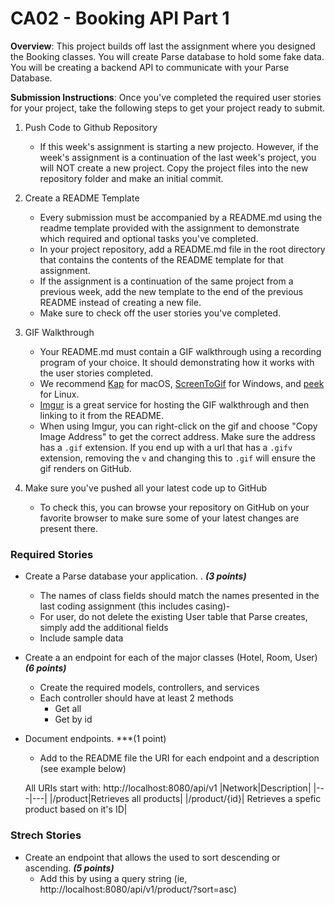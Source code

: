# CA02 - Booking API Part 1

**Overview**: This project builds off last the assignment where you designed the Booking classes. You will create Parse database to hold some fake data. You will be creating a backend API to communicate with your Parse Database.

**Submission Instructions**:
Once you've completed the required user stories for your project, take the following steps to get your project ready to submit.

1. Push Code to Github Repository
	- If this week's assignment is starting a new projecto. However, if the week's assignment is a continuation of the last week's project, you will NOT create a new project. Copy the project files into the new repository folder and make an initial commit.

2. Create a README Template
	- Every submission must be accompanied by a README.md using the readme template provided with the assignment to demonstrate which required and optional tasks you've completed.
	- In your project repository, add a README.md file in the root directory that contains the contents of the README template for that assignment.
	- If the assignment is a continuation of the same project from a previous week, add the new template to the end of the previous README instead of creating a new file.
	- Make sure to check off the user stories you've completed.

3. GIF Walkthrough
	- Your README.md must contain a GIF walkthrough using a recording program of your choice. It should demonstrating how it works with the user stories completed.
	- We recommend [Kap](https://getkap.co/) for macOS, [ScreenToGif](https://www.screentogif.com/) for Windows, and [peek](https://github.com/phw/peek) for Linux.
	- [Imgur](https://imgur.com/upload) is a great service for hosting the GIF walkthrough and then linking to it from the README.
	- When using Imgur, you can right-click on the gif and choose "Copy Image Address" to get the correct address. Make sure the address has a `.gif` extension. If you end up with a url that has a `.gifv` extension, removing the `v` and changing this to `.gif` will ensure the gif renders on GitHub.

4. Make sure you've pushed all your latest code up to GitHub
	- To check this, you can browse your repository on GitHub on your favorite browser to make sure some of your latest changes are present there.


### Required Stories

- Create a Parse database your application. . ***(3 points)***
  - The names of class fields should match the names presented in the last coding assignment (this includes casing)- 
  - For user, do not delete the existing User table that Parse creates, simply add the additional fields
  - Include sample data
- Create a an endpoint for each of the major classes (Hotel, Room, User) ***(6 points)***
  - Create the required models, controllers, and services
  - Each controller should have at least 2 methods 
    - Get all
    - Get by id
- Document endpoints. ***(1 point)
  - Add to the README file the URI for each endpoint and a description (see example below)
  
  All URIs start with: http://localhost:8080/api/v1
  |Network|Description|
  |---|---|
  |/product|Retrieves all products|
  |/product/{id}| Retrieves a spefic product based on it's ID|

### Strech Stories

- Create an endpoint that allows the used to sort descending or ascending. ***(5 points)***
  - Add this by using a query string (ie, http://localhost:8080/api/v1/product/?sort=asc)

